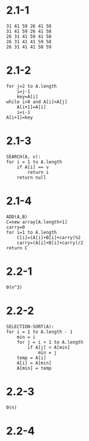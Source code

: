 2.1-1
============
	31 41 59 26 41 58
	31 41 59 26 41 58
	26 31 41 59 41 58
	26 31 41 41 59 58
	26 31 41 41 58 59
2.1-2
==
	for j=2 to A.length
		i=j-1
		key=A[i]
	while i>0 and A[i]<A[j]
		A[i+1]=A[i]
		i=i-1
	A[i+1]=key
2.1-3
==
	SEARCH(A, v):
	for i = 1 to A.length
		if A[i] == v
			return i
		return null
2.1-4
==
	ADD(A,B)
	C=new array[A.length+1]
	carry=0
	for i=1 to A.length
		C[i]=(A[i]+B[i]+carry)%2
		carry=(A[i]+B[i]+carry)/2
	return C
2.2-1
==
	Θ(n^3)
2.2-2
==
	SELECTION-SORT(A):
	for i = 1 to A.length - 1
		min = i
		for j = i + 1 to A.length
			if A[j] < A[min]
				min = j
		temp = A[i]
		A[i] = A[min]
		A[min] = temp
2.2-3
==
	Θ(n)
2.2-4
==
	


